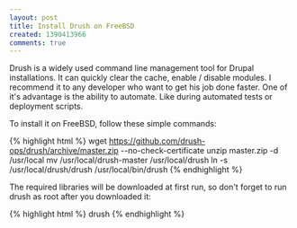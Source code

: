 ```yaml
---
layout: post
title: Install Drush on FreeBSD
created: 1390413966
comments: true
---
```

Drush is a widely used command line management tool for Drupal installations. It can quickly clear the cache, enable / disable modules. I recommend it to any developer who want to get his job done faster. One of it's advantage is the ability to automate. Like during automated tests or deployment scripts.

To install it on FreeBSD, follow these simple commands:

{% highlight html %}
wget https://github.com/drush-ops/drush/archive/master.zip --no-check-certificate
unzip master.zip -d /usr/local
mv /usr/local/drush-master /usr/local/drush
ln -s /usr/local/drush/drush /usr/local/bin/drush
{% endhighlight %}

The required libraries will be downloaded at first run, so don't forget to run drush as root after you downloaded it:

{% highlight html %}
drush
{% endhighlight %}
